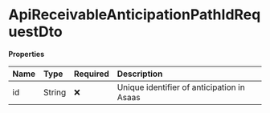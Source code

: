 # ApiReceivableAnticipationPathIdRequestDto

**Properties**

| Name | Type   | Required | Description                                |
| :--- | :----- | :------- | :----------------------------------------- |
| id   | String | ❌       | Unique identifier of anticipation in Asaas |

<!-- This file was generated by liblab | https://liblab.com/ -->
